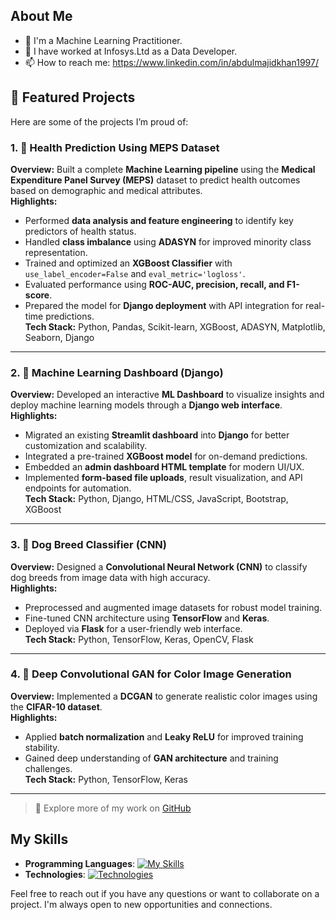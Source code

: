 ## About Me

- 🌱 I'm a Machine Learning Practitioner.
- 💼 I have worked at Infosys.Ltd as a Data Developer.
- 📫 How to reach me: https://www.linkedin.com/in/abdulmajidkhan1997/
## 🚧 Featured Projects

Here are some of the projects I’m proud of:

### 1. 🏥 Health Prediction Using MEPS Dataset
**Overview:** Built a complete **Machine Learning pipeline** using the **Medical Expenditure Panel Survey (MEPS)** dataset to predict health outcomes based on demographic and medical attributes.  
**Highlights:**  
- Performed **data analysis and feature engineering** to identify key predictors of health status.  
- Handled **class imbalance** using **ADASYN** for improved minority class representation.  
- Trained and optimized an **XGBoost Classifier** with `use_label_encoder=False` and `eval_metric='logloss'`.  
- Evaluated performance using **ROC-AUC, precision, recall, and F1-score**.  
- Prepared the model for **Django deployment** with API integration for real-time predictions.  
**Tech Stack:** Python, Pandas, Scikit-learn, XGBoost, ADASYN, Matplotlib, Seaborn, Django  

---

### 2. 🧭 Machine Learning Dashboard (Django)
**Overview:** Developed an interactive **ML Dashboard** to visualize insights and deploy machine learning models through a **Django web interface**.  
**Highlights:**  
- Migrated an existing **Streamlit dashboard** into **Django** for better customization and scalability.  
- Integrated a pre-trained **XGBoost model** for on-demand predictions.  
- Embedded an **admin dashboard HTML template** for modern UI/UX.  
- Implemented **form-based file uploads**, result visualization, and API endpoints for automation.  
**Tech Stack:** Python, Django, HTML/CSS, JavaScript, Bootstrap, XGBoost  

---

### 3. 🐶 Dog Breed Classifier (CNN)
**Overview:** Designed a **Convolutional Neural Network (CNN)** to classify dog breeds from image data with high accuracy.  
**Highlights:**  
- Preprocessed and augmented image datasets for robust model training.  
- Fine-tuned CNN architecture using **TensorFlow** and **Keras**.  
- Deployed via **Flask** for a user-friendly web interface.  
**Tech Stack:** Python, TensorFlow, Keras, OpenCV, Flask  

---

### 4. 🎨 Deep Convolutional GAN for Color Image Generation
**Overview:** Implemented a **DCGAN** to generate realistic color images using the **CIFAR-10 dataset**.  
**Highlights:**  
- Applied **batch normalization** and **Leaky ReLU** for improved training stability.  
- Gained deep understanding of **GAN architecture** and training challenges.  
**Tech Stack:** Python, TensorFlow, Keras  

---

> 🧠 Explore more of my work on [GitHub](https://github.com/khanabdulmajid)

## My Skills

- **Programming Languages**: [![My Skills](https://skillicons.dev/icons?i=py,cpp,java)](https://linkedin.com/in/AbdulMajidKhan1997)
- **Technologies**: [![Technologies](https://skillicons.dev/icons?i=tensorflow,django,mysql,mongodb&theme=dark)](https://linkedin.com/in/AbdulMajidKhan1997)

Feel free to reach out if you have any questions or want to collaborate on a project. I'm always open to new opportunities and connections.
